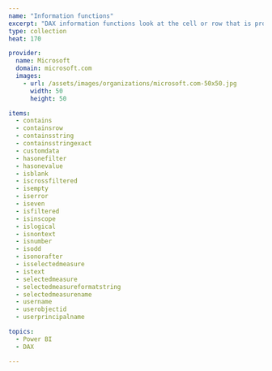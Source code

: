 ```yaml
---
name: "Information functions"
excerpt: "DAX information functions look at the cell or row that is provided as an argument and tells you whether the value matches the expected type. For example, the ISERROR function returns TRUE if the value that you reference contains an error."
type: collection
heat: 170

provider:
  name: Microsoft
  domain: microsoft.com
  images:
    - url: /assets/images/organizations/microsoft.com-50x50.jpg
      width: 50
      height: 50

items:
  - contains
  - containsrow
  - containsstring
  - containsstringexact
  - customdata
  - hasonefilter
  - hasonevalue
  - isblank
  - iscrossfiltered
  - isempty
  - iserror
  - iseven
  - isfiltered
  - isinscope
  - islogical
  - isnontext
  - isnumber
  - isodd
  - isonorafter
  - isselectedmeasure
  - istext
  - selectedmeasure
  - selectedmeasureformatstring
  - selectedmeasurename
  - username
  - userobjectid
  - userprincipalname

topics:
  - Power BI
  - DAX

---
```


